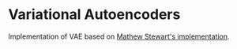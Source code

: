 # Variational Autoencoders

Implementation of VAE based on [Mathew Stewart's implementation](https://towardsdatascience.com/gans-vs-autoencoders-comparison-of-deep-generative-models-985cf15936ea).
